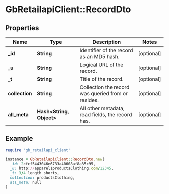 # GbRetailapiClient::RecordDto

## Properties

| Name | Type | Description | Notes |
| ---- | ---- | ----------- | ----- |
| **_id** | **String** | Identifier of the record as an MD5 hash. | [optional] |
| **_u** | **String** | Logical URL of the record. | [optional] |
| **_t** | **String** | Title of the record. | [optional] |
| **collection** | **String** | Collection the record was queried from or resides. | [optional] |
| **all_meta** | **Hash&lt;String, Object&gt;** | All other metadata, read fields, the record has. | [optional] |

## Example

```ruby
require 'gb_retailapi_client'

instance = GbRetailapiClient::RecordDto.new(
  _id: 2cfcf5443046e6733a40608af8a35c95,
  _u: http://apparel1productsClothing.com/12345,
  _t: 3/4 length shorts,
  collection: productsClothing,
  all_meta: null
)
```

